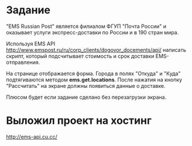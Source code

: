 # Задание
"EMS Russian Post" является филиалом ФГУП "Почта России" и оказывает услуги экспресс-доставки по России и в 190 стран мира.   

Используя EMS API http://www.emspost.ru/ru/corp_clients/dogovor_docements/api/ написать скрипт, который подсчитывает стоимость и срок доставки EMS-отправления.  

На странице отображается форма. Города в полях "Откуда" и "Куда" подтягиваются методом **ems.get.locations**. После нажатия на кнопку "Рассчитать" на экране должны появиться данные о доставке.  

Плюсом будет если задание сделано без перезагрузки экрана.  
# Выложил проект на хостинг
http://ems-api.cu.cc/  

